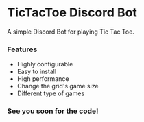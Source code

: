 # TicTacToe Discord Bot
A simple Discord Bot for playing Tic Tac Toe.

### Features
- Highly configurable
- Easy to install
- High performance
- Change the grid's game size
- Different type of games


### See you soon for the code!
